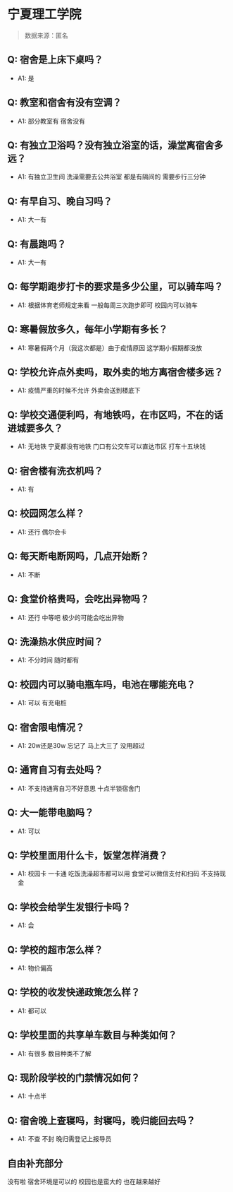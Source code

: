 # 宁夏理工学院

> 数据来源：匿名

## Q: 宿舍是上床下桌吗？

- A1: 是

## Q: 教室和宿舍有没有空调？

- A1: 部分教室有 宿舍没有

## Q: 有独立卫浴吗？没有独立浴室的话，澡堂离宿舍多远？

- A1: 有独立卫生间 洗澡需要去公共浴室 都是有隔间的 需要步行三分钟

## Q: 有早自习、晚自习吗？

- A1: 大一有

## Q: 有晨跑吗？

- A1: 大一有

## Q: 每学期跑步打卡的要求是多少公里，可以骑车吗？

- A1: 根据体育老师规定来看 一般每周三次跑步即可 校园内可以骑车

## Q: 寒暑假放多久，每年小学期有多长？

- A1: 寒暑假两个月（我这次都是）由于疫情原因 这学期小假期都没放

## Q: 学校允许点外卖吗，取外卖的地方离宿舍楼多远？

- A1: 疫情严重的时候不允许 外卖会送到楼底下

## Q: 学校交通便利吗，有地铁吗，在市区吗，不在的话进城要多久？

- A1: 无地铁 宁夏都没有地铁 门口有公交车可以直达市区 打车十五块钱

## Q: 宿舍楼有洗衣机吗？

- A1: 有

## Q: 校园网怎么样？

- A1: 还行 偶尔会卡

## Q: 每天断电断网吗，几点开始断？

- A1: 不断

## Q: 食堂价格贵吗，会吃出异物吗？

- A1: 还行 中等吧 极少的可能会吃出异物

## Q: 洗澡热水供应时间？

- A1: 不分时间 随时都有

## Q: 校园内可以骑电瓶车吗，电池在哪能充电？

- A1: 可以 有充电桩

## Q: 宿舍限电情况？

- A1: 20w还是30w 忘记了 马上大三了 没用超过

## Q: 通宵自习有去处吗？

- A1: 不支持通宵自习不好意思 十点半锁宿舍门

## Q: 大一能带电脑吗？

- A1: 可以

## Q: 学校里面用什么卡，饭堂怎样消费？

- A1: 校园卡 一卡通 吃饭洗澡超市都可以用 食堂可以微信支付和扫码 不支持现金

## Q: 学校会给学生发银行卡吗？

- A1: 会

## Q: 学校的超市怎么样？

- A1: 物价偏高

## Q: 学校的收发快递政策怎么样？

- A1: 都可以

## Q: 学校里面的共享单车数目与种类如何？

- A1: 有很多 数目种类不了解

## Q: 现阶段学校的门禁情况如何？

- A1: 十点半

## Q: 宿舍晚上查寝吗，封寝吗，晚归能回去吗？

- A1: 不查 不封 晚归需登记上报导员

## 自由补充部分

没有啦 宿舍环境是可以的 校园也是蛮大的 也在越来越好